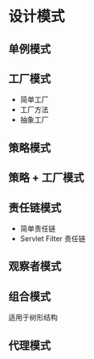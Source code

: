 # 设计模式

## 单例模式

## 工厂模式
 - 简单工厂
 - 工厂方法
 - 抽象工厂

## 策略模式

## 策略 + 工厂模式

## 责任链模式

- 简单责任链
- Servlet Filter 责任链

## 观察者模式

## 组合模式
适用于树形结构

## 代理模式